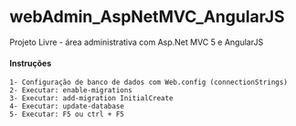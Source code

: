 # webAdmin_AspNetMVC_AngularJS

Projeto Livre - área administrativa com Asp.Net MVC 5 e AngularJS

#### Instruções
    1- Configuração de banco de dados com Web.config (connectionStrings)
    2- Executar: enable-migrations
    3- Executar: add-migration InitialCreate
    4- Executar: update-database
    5- Executar: F5 ou ctrl + F5
